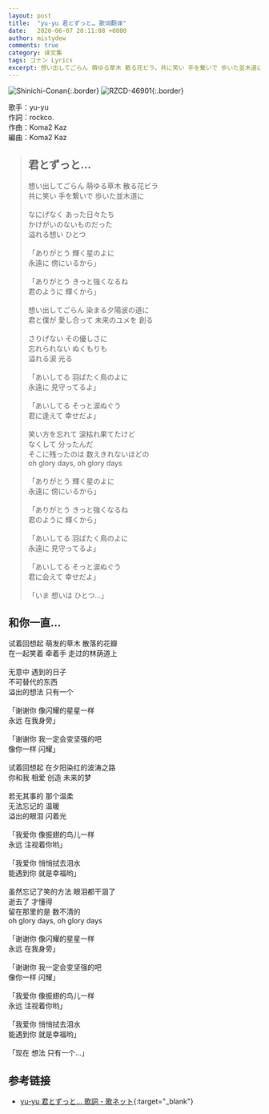```yaml
---
layout: post
title:  "yu-yu 君とずっと… 歌词翻译"
date:   2020-06-07 20:11:08 +0800
author: mistydew
comments: true
category: 译文集
tags: コナン Lyrics
excerpt: 想い出してごらん 萌ゆる草木 散る花ビラ。共に笑い 手を繋いで 歩いた並木道に。
---
```

![Shinichi-Conan](https://is4-ssl.mzstatic.com/image/thumb/Music/v4/b2/f7/a8/b2f7a84f-becf-fe06-1a2f-74ff6d767a30/source/600x600bb.jpg){:.border}
![RZCD-46901](https://www.generasia.com/w/images/a/ac/Kimi_to_Zutto.jpg){:.border}

歌手：yu-yu<br>
作詞：rockco.<br>
作曲：Koma2 Kaz<br>
編曲：Koma2 Kaz

<blockquote class="lyric-original">
  <h2>君とずっと…</h2>
  <p>
    想い出してごらん 萌ゆる草木 散る花ビラ<br>
    共に笑い 手を繋いで 歩いた並木道に<br>
    <br>
    なにげなく あった日々たち<br>
    かけがいのないものだった<br>
    溢れる想い ひとつ<br>
    <br>
    「ありがとう 輝く星のよに<br>
    永遠に 傍にいるから」<br>
    <br>
    「ありがとう きっと強くなるね<br>
    君のように 輝くから」<br>
    <br>
    想い出してごらん 染まる夕陽波の道に<br>
    君と僕が 愛し合って 未来のユメを 創る<br>
    <br>
    さりげない その優しさに<br>
    忘れられない ぬくもりも<br>
    溢れる涙 光る<br>
    <br>
    「あいしてる 羽ばたく鳥のよに<br>
    永遠に 見守ってるよ」<br>
    <br>
    「あいしてる そっと涙ぬぐう<br>
    君に逢えて 幸せだよ」<br>
    <br>
    笑い方を忘れて 涙枯れ果てたけど<br>
    なくして 分ったんだ<br>
    そこに残ったのは 数えきれないほどの<br>
    oh glory days, oh glory days<br>
    <br>
    「ありがとう 輝く星のよに<br>
    永遠に 傍にいるから」<br>
    <br>
    「ありがとう きっと強くなるね<br>
    君のように 輝くから」<br>
    <br>
    「あいしてる 羽ばたく鳥のよに<br>
    永遠に 見守ってるよ」<br>
    <br>
    「あいしてる そっと涙ぬぐう<br>
    君に会えて 幸せだよ」<br>
    <br>
    「いま 想いは ひとつ…」
  </p>
</blockquote>

<div class="lyric-translation">
  <h2>和你一直…</h2>
  <p>
    试着回想起 萌发的草木 散落的花瓣<br>
    在一起笑着 牵着手 走过的林荫道上<br>
    <br>
    无意中 遇到的日子<br>
    不可替代的东西<br>
    溢出的想法 只有一个<br>
    <br>
    「谢谢你 像闪耀的星星一样<br>
    永远 在我身旁」<br>
    <br>
    「谢谢你 我一定会变坚强的吧<br>
    像你一样 闪耀」<br>
    <br>
    试着回想起 在夕阳染红的波涛之路<br>
    你和我 相爱 创造 未来的梦<br>
    <br>
    若无其事的 那个温柔<br>
    无法忘记的 温暖<br>
    溢出的眼泪 闪着光<br>
    <br>
    「我爱你 像振翅的鸟儿一样<br>
    永远 注视着你哟」<br>
    <br>
    「我爱你 悄悄拭去泪水<br>
    能遇到你 就是幸福哟」<br>
    <br>
    虽然忘记了笑的方法 眼泪都干涸了<br>
    逝去了 才懂得<br>
    留在那里的是 数不清的<br>
    oh glory days, oh glory days<br>
    <br>
    「谢谢你 像闪耀的星星一样<br>
    永远 在我身旁」<br>
    <br>
    「谢谢你 我一定会变坚强的吧<br>
    像你一样 闪耀」<br>
    <br>
    「我爱你 像振翅的鸟儿一样<br>
    永远 注视着你哟」<br>
    <br>
    「我爱你 悄悄拭去泪水<br>
    能遇到你 就是幸福哟」<br>
    <br>
    「现在 想法 只有一个…」
  </p>
</div>

## 参考链接

* [yu-yu 君とずっと… 歌詞 - 歌ネット](https://www.uta-net.com/song/117551/){:target="_blank"}
